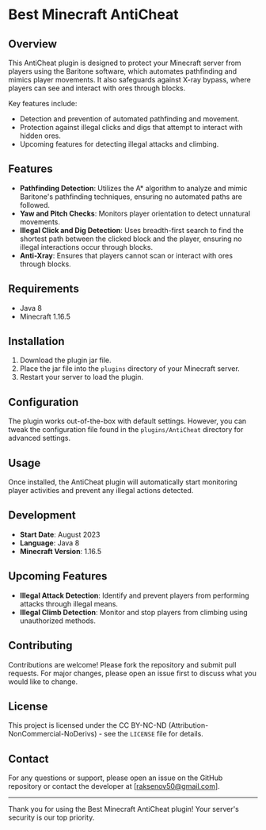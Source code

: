 # Best Minecraft AntiCheat

## Overview

This AntiCheat plugin is designed to protect your Minecraft server from players using the Baritone software, which automates pathfinding and mimics player movements. It also safeguards against X-ray bypass, where players can see and interact with ores through blocks. 

Key features include:
- Detection and prevention of automated pathfinding and movement.
- Protection against illegal clicks and digs that attempt to interact with hidden ores.
- Upcoming features for detecting illegal attacks and climbing.

## Features

- **Pathfinding Detection**: Utilizes the A* algorithm to analyze and mimic Baritone's pathfinding techniques, ensuring no automated paths are followed.
- **Yaw and Pitch Checks**: Monitors player orientation to detect unnatural movements.
- **Illegal Click and Dig Detection**: Uses breadth-first search to find the shortest path between the clicked block and the player, ensuring no illegal interactions occur through blocks.
- **Anti-Xray**: Ensures that players cannot scan or interact with ores through blocks.

## Requirements

- Java 8
- Minecraft 1.16.5

## Installation

1. Download the plugin jar file.
2. Place the jar file into the `plugins` directory of your Minecraft server.
3. Restart your server to load the plugin.

## Configuration

The plugin works out-of-the-box with default settings. However, you can tweak the configuration file found in the `plugins/AntiCheat` directory for advanced settings.

## Usage

Once installed, the AntiCheat plugin will automatically start monitoring player activities and prevent any illegal actions detected.

## Development

- **Start Date**: August 2023
- **Language**: Java 8
- **Minecraft Version**: 1.16.5

## Upcoming Features

- **Illegal Attack Detection**: Identify and prevent players from performing attacks through illegal means.
- **Illegal Climb Detection**: Monitor and stop players from climbing using unauthorized methods.

## Contributing

Contributions are welcome! Please fork the repository and submit pull requests. For major changes, please open an issue first to discuss what you would like to change.

## License

This project is licensed under the CC BY-NC-ND (Attribution-NonCommercial-NoDerivs) - see the `LICENSE` file for details.

## Contact

For any questions or support, please open an issue on the GitHub repository or contact the developer at [raksenov50@gmail.com].

---

Thank you for using the Best Minecraft AntiCheat plugin! Your server's security is our top priority.

